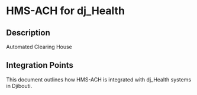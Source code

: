 # HMS-ACH for dj_Health

## Description

Automated Clearing House

## Integration Points

This document outlines how HMS-ACH is integrated with dj_Health systems in Djibouti.
